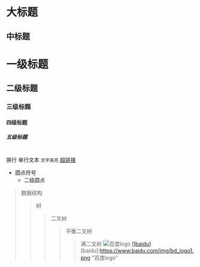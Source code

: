 大标题
===
   
中标题
---
# 一级标题
## 二级标题
### 三级标题
#### 四级标题
##### 五级标题
<br>换行
    单行文本
`文字高亮`
[超链接](www.baidu.com "百度首页")
* 圆点符号
  * 二级圆点
 >数据结构
 >>树
 >>>二叉树
 >>>>平衡二叉树
 >>>>>满二叉树
 ![](https://www.baidu.com/img/bd_logo1.png "百度logo")
 [![baidu]](www.baidu.com)
 [baidu]:https://www.baidu.com/img/bd_logo1.png "百度logo"
 
